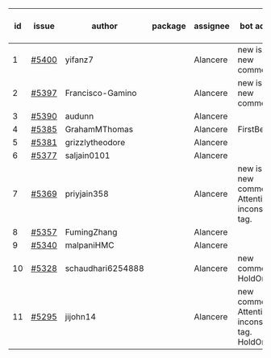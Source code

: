 | id | issue | author | package | assignee | bot advice | created date of issue | target release date | date from target |
| ------ | ------ | ------ | ------ | ------ | ------ | ------ | ------ | :-----: |
| 1 | [#5400](https://github.com/Azure/sdk-release-request/issues/5400) | yifanz7 |  | Alancere | new issue. new comment. | 08-07 | 08-22 |  |
| 2 | [#5397](https://github.com/Azure/sdk-release-request/issues/5397) | Francisco-Gamino |  | Alancere | new issue. new comment. | 08-01 | fail to get. |  |
| 3 | [#5390](https://github.com/Azure/sdk-release-request/issues/5390) | audunn |  | Alancere |  | 07-31 | 08-23 |  |
| 4 | [#5385](https://github.com/Azure/sdk-release-request/issues/5385) | GrahamMThomas |  | Alancere | FirstBeta. | 07-30 | 08-15 |  |
| 5 | [#5381](https://github.com/Azure/sdk-release-request/issues/5381) | grizzlytheodore |  | Alancere |  | 07-30 | 08-23 |  |
| 6 | [#5377](https://github.com/Azure/sdk-release-request/issues/5377) | saljain0101 |  | Alancere |  | 07-26 | 08-22 |  |
| 7 | [#5369](https://github.com/Azure/sdk-release-request/issues/5369) | priyjain358 |  | Alancere | new issue. new comment. Attention to inconsistent tag. | 07-24 | 08-22 |  |
| 8 | [#5357](https://github.com/Azure/sdk-release-request/issues/5357) | FumingZhang |  | Alancere |  | 07-18 | 08-22 |  |
| 9 | [#5340](https://github.com/Azure/sdk-release-request/issues/5340) | malpaniHMC |  | Alancere |  | 07-18 | 08-23 |  |
| 10 | [#5328](https://github.com/Azure/sdk-release-request/issues/5328) | schaudhari6254888 |  | Alancere | new comment. HoldOn. | 07-10 | 07-24 |  |
| 11 | [#5295](https://github.com/Azure/sdk-release-request/issues/5295) | jijohn14 |  | Alancere | new comment. Attention to inconsistent tag. HoldOn. | 06-25 | 08-23 |  |
